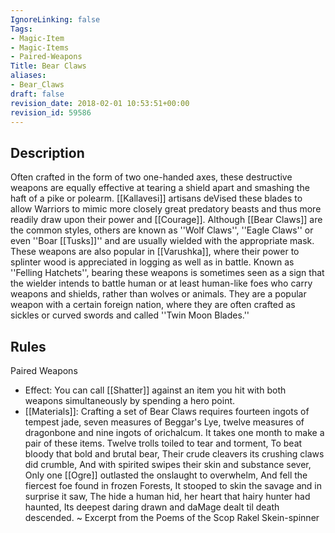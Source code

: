 ```yaml
---
IgnoreLinking: false
Tags:
- Magic-Item
- Magic-Items
- Paired-Weapons
Title: Bear Claws
aliases:
- Bear_Claws
draft: false
revision_date: 2018-02-01 10:53:51+00:00
revision_id: 59586
---
```


## Description
Often crafted in the form of two one-handed axes, these destructive weapons are equally effective at tearing a shield apart and smashing the haft of a pike or polearm. [[Kallavesi]] artisans deVised these blades to allow Warriors to mimic more closely great predatory beasts and thus more readily draw upon their power and [[Courage]]. Although [[Bear Claws]] are the common styles, others are known as ''Wolf Claws'', ''Eagle Claws'' or even ''Boar [[Tusks]]'' and are usually wielded with the appropriate mask. 
These weapons are also popular in [[Varushka]], where their power to splinter wood is appreciated in logging as well as in battle. Known as ''Felling Hatchets'', bearing these weapons is sometimes seen as a sign that the wielder intends to battle human or at least human-like foes who carry weapons and shields, rather than wolves or animals. 
They are a popular weapon with a certain foreign nation, where they are often crafted as sickles or curved swords and called ''Twin Moon Blades.''
## Rules
Paired Weapons
* Effect: You can call [[Shatter]] against an item you hit with both weapons simultaneously by spending a hero point.
* [[Materials]]: Crafting a set of Bear Claws requires fourteen ingots of tempest jade, seven measures of Beggar's Lye,  twelve measures of dragonbone and nine ingots of orichalcum. It takes one month to make a pair of these items.
Twelve trolls toiled to tear and torment,
To beat bloody that bold and brutal bear,
Their crude cleavers its crushing claws did crumble,
And with spirited swipes their skin and substance sever,
Only one [[Ogre]] outlasted the onslaught to overwhelm,
And fell the fiercest foe found in frozen Forests,
It stooped to skin the savage and in surprise it saw,
The hide a human hid, her heart that hairy hunter had haunted,
Its deepest daring drawn and daMage dealt til death descended.
~ Excerpt from the Poems of the Scop Rakel Skein-spinner